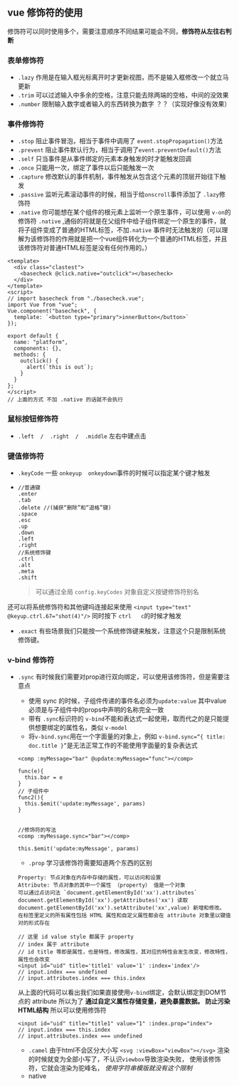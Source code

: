 ## vue 修饰符的使用

修饰符可以同时使用多个，需要注意顺序不同结果可能会不同，**修饰符从左往右判断**

### 表单修饰符

- `.lazy` 作用是在输入框光标离开时才更新视图，而不是输入框修改一个就立马更新
- `.trim` 可以过滤输入中多余的空格，注意只能去除两端的空格，中间的没效果
- `.number` 限制输入数字或者输入的东西转换为数字 ？？（实现好像没有效果）

### 事件修饰符

- `.stop` 阻止事件冒泡，相当于事件中调用了 `event.stopPropagation()`方法
- `.prevent` 阻止事件默认行为，相当于调用了`event.preventDefault()`方法
- `.self` 只当事件是从事件绑定的元素本身触发的时才能触发回调
- `.once` 只能用一次，绑定了事件以后只能触发一次
- `.capture` 修改默认的事件机制，事件触发从包含这个元素的顶层开始往下触发
- `.passive` 监听元素滚动事件的时候，相当于给`onscroll`事件添加了 `.lazy`修饰符
- `.native` 你可能想在某个组件的根元素上监听一个原生事件，可以使用 `v-on`的修饰符 `.native` ,通俗的将就是在父组件中给子组件绑定一个原生的事件，就将子组件变成了普通的HTML标签，不加`.native` 事件时无法触发的（可以理解为该修饰符的作用就是把一个vue组件转化为一个普通的HTML标签，并且该修饰符对普通HTML标签是没有任何作用的。）

```vue
<template>
  <div class="clastest">
    <basecheck @click.native="outclick"></basecheck>
  </div>
</template>
<script>
// import basecheck from "./basecheck.vue";
import Vue from "vue";
Vue.component("basecheck", {
  template: `<button type="primary">innerButton</button>`
});

export default {
  name: "platform",
  components: {},
  methods: {
    outclick() {
      alert(`this is out`);
    }
  }
};
</script>
// 上面的方式 不加 .native 的话就不会执行
```



### 鼠标按钮修饰符

- `.left  /  .right  /  .middle`   左右中建点击

### 键值修饰符

- `.keyCode` 一些 `onkeyup  onkeydown`事件的时候可以指定某个键才触发

- ```
  //普通键
  .enter 
  .tab
  .delete //(捕获“删除”和“退格”键)
  .space
  .esc
  .up
  .down
  .left
  .right
  //系统修饰键
  .ctrl
  .alt
  .meta
  .shift
  ```

  > 可以通过全局 `config.keyCodes` 对象自定义按键修饰符别名

还可以将系统修饰符和其他键吗连接起来使用 `<input type="text" @keyup.ctrl.67="shot(4)"/>` 同时按下 `ctrl   c`的时候才触发

- `.exact` 有些场景我们只能按一个系统修饰键来触发，注意这个只是限制系统修饰键。

### v-bind 修饰符

- `.sync` 有时候我们需要对prop进行双向绑定，可以使用该修饰符，但是需要注意点

  - 使用 sync 的时候，子组件传递的事件名必须为`update:value` 其中value必须是与子组件中的props中声明的名称完全一致
  - 带有 `.sync`标识符的 `v-bind`不能和表达式一起使用，取而代之的是只能提供想要绑定的属性名，类似 `v-model`
  - 将`v-bind.sync`用在一个字面量的对象上，例如 `v-bind.sync=“{ title: doc.title }”`是无法正常工作的不能使用字面量的复杂表达式

  ```vue
  <comp :myMessage="bar" @update:myMessage="func"></comp>
  
  func(e){
    this.bar = e
  }
  // 子组件中
  func2(){
    this.$emit('update:myMessage', params)
  }
  
  
  //修饰符的写法 
  <comp :myMessage.sync="bar"></comp>
  
  this.$emit('update:myMessage', params)
  ```

  - `.prop` 学习该修饰符需要知道两个东西的区别

  ```
  Property: 节点对象在内存中存储的属性，可以访问和设置
  Attribute: 节点对象的其中一个属性 （property） 值是一个对象
  可以通过点访问法 `document.getElementById('xx').attributes`
  document.getElementById('xx').getAttributes('xx') 读取
  document.getElementById('xx').setAttribute('xx',value) 新增和修改。
  在标签里定义的所有属性包括 HTML 属性和自定义属性都会在 attribute 对象里以键值对的形式存在
  ```

  ```vu
  // 这里 id value style 都属于 property
  // index 属于 attribute
  // id title 等即是属性，也是特性，修改属性，其对应的特性会发生改变，修改特性，属性也会改变
  <input id="uid" title='title1' value='1' :index='index'/>
  // input.index === undefined
  // input.attributes.index === this.index
  ```

  从上面的代码可以看出我们如果直接使用`v-bind`绑定，会默认绑定到DOM节点的 attribute 所以为了  **通过自定义属性存储变量，避免暴露数据。**  **防止污染HTML结构**  所以可以使用修饰符

   ```vu
  <input id="uid" title="title1" value="1" :index.prop="index">
  // input.index === this.index
  // input.attributes.index === undefined
   ```

  

  - `.camel` 由于html不会区分大小写 `<svg :viewBox="viewBox"></svg>` 渲染的时候就变为全部小写了，不认识`viewbox`导致渲染失败， 使用该修饰符，它就会渲染为驼峰名， *使用字符串模版就没有这个限制*
  - native